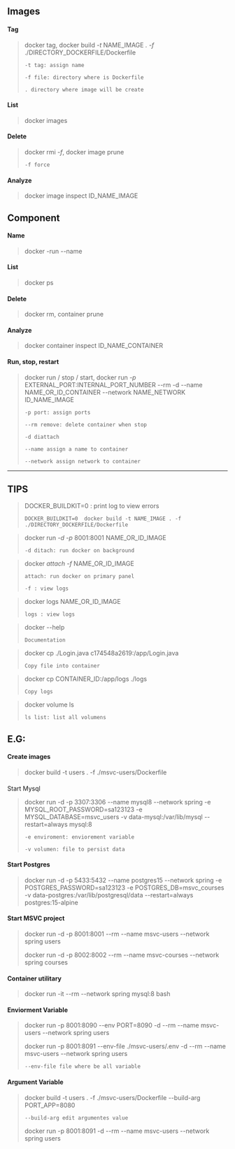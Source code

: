 ## **Images**

#### Tag

> docker tag, docker build *-t* NAME_IMAGE *.* *-f* ./DIRECTORY_DOCKERFILE/Dockerfile
>
> `-t tag: assign name`
>
> `-f file: directory where is Dockerfile`
>
> `. directory where image will be create`

#### List

> docker images

#### Delete

> docker rmi *-f*, docker image prune
>
> `-f force`

#### Analyze

> docker image inspect ID_NAME_IMAGE

## **Component**

#### Name

> docker -run --name

#### List

> docker ps

#### Delete

> docker rm, container prune

#### Analyze

> docker container inspect ID_NAME_CONTAINER

#### Run, stop, restart

> docker run / stop / start, docker run *-p* EXTERNAL_PORT:INTERNAL_PORT_NUMBER --rm -d --name NAME_OR_ID_CONTAINER --network NAME_NETWORK ID_NAME_IMAGE
>
> `-p port: assign ports`
>
> `--rm remove: delete container when stop`
>
> `-d diattach`
>
> `--name assign a name to container`
>
> `--network assign network to container`

---

## **TIPS**

> DOCKER_BUILDKIT=0 : print log to view errors
>
> `DOCKER_BUILDKIT=0  docker build -t NAME_IMAGE . -f ./DIRECTORY_DOCKERFILE/Dockerfile`

> docker run *-d* *-p* 8001:8001 NAME_OR_ID_IMAGE
>
> `-d ditach: run docker on background`

> docker *attach* *-f* NAME_OR_ID_IMAGE
>
> `attach: run docker on primary panel`
>
> `-f : view logs`

> docker logs NAME_OR_ID_IMAGE
>
> `logs : view logs`

> docker --help
>
> `Documentation`

> docker cp ./Login.java c174548a2619:/app/Login.java
>
> `Copy file into container`

> docker cp CONTAINER_ID:/app/logs ./logs
>
> `Copy logs`

> docker volume ls
>
> `ls list: list all volumens`

## E.G:

#### Create images

> docker build -t users . -f ./msvc-users/Dockerfile

#### 

Start Mysql

> docker run -d -p 3307:3306 --name mysql8 --network spring -e MYSQL_ROOT_PASSWORD=sa123123 -e MYSQL_DATABASE=msvc_users -v data-mysql:/var/lib/mysql --restart=always mysql:8
>
> `-e enviroment: enviorement variable`
>
> `-v volumen: file to persist data`

#### Start Postgres

> docker run -d -p 5433:5432 --name postgres15 --network spring -e POSTGRES_PASSWORD=sa123123 -e POSTGRES_DB=msvc_courses -v data-postgres:/var/lib/postgresql/data --restart=always postgres:15-alpine

#### Start MSVC project

> docker run -d -p 8001:8001 --rm --name msvc-users --network spring users
>
> docker run -d -p 8002:8002 --rm --name msvc-courses --network spring courses

#### Container utilitary

> docker run -it --rm --network spring mysql:8 bash

#### Enviorment Variable

> docker run -p 8001:8090 --env PORT=8090 -d --rm --name msvc-users --network spring users
>
> docker run -p 8001:8091 --env-file ./msvc-users/.env -d --rm --name msvc-users --network spring users
>
> `--env-file file where be all variable`

#### Argument Variable

> docker build -t users . -f ./msvc-users/Dockerfile --build-arg PORT_APP=8080
>
> `--build-arg edit argumentes value`
>
> docker run -p 8001:8091 -d --rm --name msvc-users --network spring users
